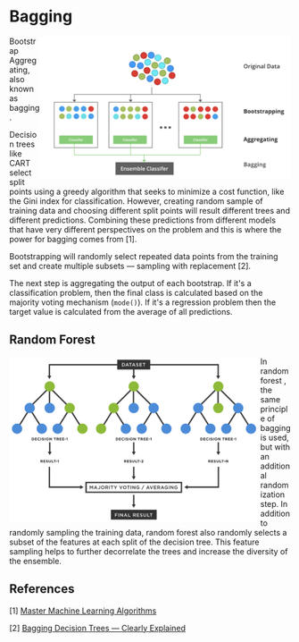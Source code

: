 # Bagging

<img src='bagging.png' align='right' width=450 alt='Bagged Decision Tree'>

Bootstrap Aggregating, also known as bagging. 

Decision trees like CART select split points using a greedy algorithm that seeks to minimize a cost function, like the Gini index for classification. However, creating random sample of training data and choosing different split points will result different trees and different predictions. Combining these predictions from different models that have very different perspectives on the problem and this is where the power for bagging comes from [1].

Bootstrapping will randomly select repeated data points from the training set and create multiple subsets — sampling with replacement [2].

The next step is aggregating the output of each bootstrap. If it's a classification problem, then the final class is calculated based on the majority voting mechanism (`mode()`). If it's a regression problem then the target value is calculated from the average of all predictions.

## Random Forest

<img src='random_forest.png' align='left' width=450 alt='Random Forest Diagram'>

In random forest , the same principle of bagging is used, but with an additional randomization step. In addition to randomly sampling the training data, random forest also randomly selects a subset of the features at each split of the decision tree. This feature sampling helps to further decorrelate the trees and increase the diversity of the ensemble.



## References

[1] [Master Machine Learning Algorithms](https://machinelearningmastery.com/master-machine-learning-algorithms/)

[2] [Bagging Decision Trees — Clearly Explained](https://towardsdatascience.com/bagging-decision-trees-clearly-explained-57d4d19ed2d3)
